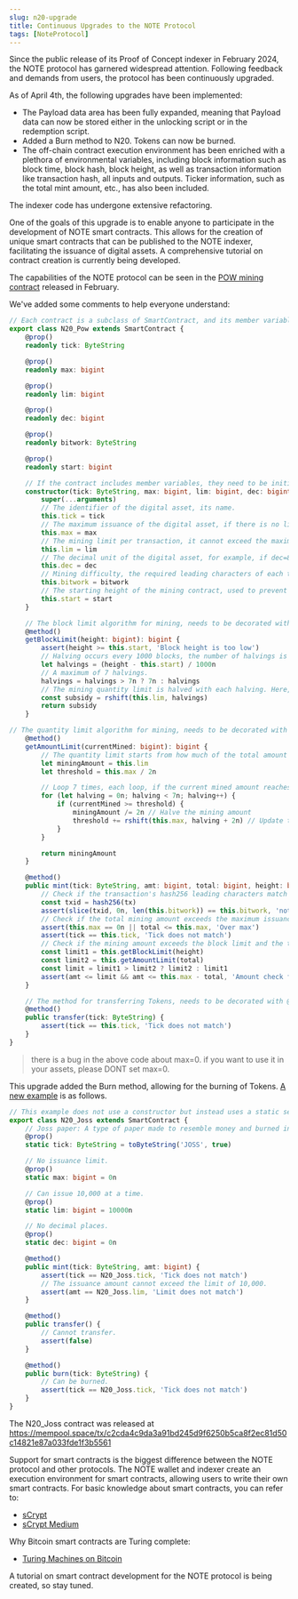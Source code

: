 ```yaml
---
slug: n20-upgrade
title: Continuous Upgrades to the NOTE Protocol
tags: [NoteProtocol]
---
```


Since the public release of its Proof of Concept indexer in February 2024, the NOTE protocol has garnered widespread attention. Following feedback and demands from users, the protocol has been continuously upgraded.

As of April 4th, the following upgrades have been implemented:

- The Payload data area has been fully expanded, meaning that Payload data can now be stored either in the unlocking script or in the redemption script.
- Added a Burn method to N20. Tokens can now be burned.
- The off-chain contract execution environment has been enriched with a plethora of environmental variables, including block information such as block time, block hash, block height, as well as transaction information like transaction hash, all inputs and outputs. Ticker information, such as the total mint amount, etc., has also been included.

The indexer code has undergone extensive refactoring.

One of the goals of this upgrade is to enable anyone to participate in the development of NOTE smart contracts. This allows for the creation of unique smart contracts that can be published to the NOTE indexer, facilitating the issuance of digital assets. A comprehensive tutorial on contract creation is currently being developed.

The capabilities of the NOTE protocol can be seen in the [POW mining contract](https://github.com/NoteProtocol/scryptdemo/blob/main/src/contracts/n20-pow.ts) released in February.

We've added some comments to help everyone understand:


```typescript
// Each contract is a subclass of SmartContract, and its member variables are read-only and need to be decorated with @prop().
export class N20_Pow extends SmartContract {
    @prop()
    readonly tick: ByteString

    @prop()
    readonly max: bigint

    @prop()
    readonly lim: bigint

    @prop()
    readonly dec: bigint

    @prop()
    readonly bitwork: ByteString

    @prop()
    readonly start: bigint

    // If the contract includes member variables, they need to be initialized using a constructor.
    constructor(tick: ByteString, max: bigint, lim: bigint, dec: bigint, bitwork: ByteString, start: bigint) {
        super(...arguments)
        // The identifier of the digital asset, its name.
        this.tick = tick
        // The maximum issuance of the digital asset, if there is no limit, it can be specified as 0.
        this.max = max
        // The mining limit per transaction, it cannot exceed the maximum value.
        this.lim = lim
        // The decimal unit of the digital asset, for example, if dec=8, then 1 token should be followed by 8 zeros, all quantity values amt, including max and lim, are affected by this. 100000000 represents 1.00000000.
        this.dec = dec
        // Mining difficulty, the required leading characters of each transaction's hash256.
        this.bitwork = bitwork 
        // The starting height of the mining contract, used to prevent pre-mining.
        this.start = start
    }

    // The block limit algorithm for mining, needs to be decorated with @method().
    @method()
    getBlockLimit(height: bigint): bigint {
        assert(height >= this.start, 'Block height is too low')
        // Halving occurs every 1000 blocks, the number of halvings is determined by the block height minus the starting height.
        let halvings = (height - this.start) / 1000n
        // A maximum of 7 halvings.
        halvings = halvings > 7n ? 7n : halvings
        // The mining quantity limit is halved with each halving. Here, the binary rshift operator is used to perform the division by 2 operation.
        const subsidy = rshift(this.lim, halvings)
        return subsidy
    }

// The quantity limit algorithm for mining, needs to be decorated with @method().
    @method()
    getAmountLimit(currentMined: bigint): bigint {
        // The quantity limit starts from how much of the total amount has already been mined.
        let miningAmount = this.lim
        let threshold = this.max / 2n

        // Loop 7 times, each loop, if the current mined amount reaches the threshold, then the mining amount is halved, and the threshold is updated.
        for (let halving = 0n; halving < 7n; halving++) {
            if (currentMined >= threshold) {
                miningAmount /= 2n // Halve the mining amount
                threshold += rshift(this.max, halving + 2n) // Update the next threshold
            }
        }

        return miningAmount
    }

    @method()
    public mint(tick: ByteString, amt: bigint, total: bigint, height: bigint, tx: ByteString) {
        // Check if the transaction's hash256 leading characters match the mining contract's difficulty requirement.
        const txid = hash256(tx)
        assert(slice(txid, 0n, len(this.bitwork)) == this.bitwork, 'not match target')
        // Check if the total mining amount exceeds the maximum issuance.
        assert(this.max == 0n || total <= this.max, 'Over max')
        assert(tick == this.tick, 'Tick does not match')
        // Check if the mining amount exceeds the block limit and the total halving limit.
        const limit1 = this.getBlockLimit(height)
        const limit2 = this.getAmountLimit(total)
        const limit = limit1 > limit2 ? limit2 : limit1
        assert(amt <= limit && amt <= this.max - total, 'Amount check failed')
    }

    // The method for transferring Tokens, needs to be decorated with @method().
    @method()
    public transfer(tick: ByteString) {
        assert(tick == this.tick, 'Tick does not match')
    }
}

```

> there is a bug in the above code about max=0. if you want to use it in your assets, please DONT set max=0.

This upgrade added the Burn method, allowing for the burning of Tokens. [A new example](https://github.com/NoteProtocol/scryptdemo/blob/main/src/contracts/n20-joss.ts) is as follows.

```typescript
// This example does not use a constructor but instead uses a static setting of parameters, because the values are entirely within the contract and cannot be reused for other digital assets.
export class N20_Joss extends SmartContract {
    // Joss paper: A type of paper made to resemble money and burned in front of deities.
    @prop()
    static tick: ByteString = toByteString('JOSS', true)

    // No issuance limit.
    @prop()
    static max: bigint = 0n

    // Can issue 10,000 at a time.
    @prop()
    static lim: bigint = 10000n

    // No decimal places.
    @prop()
    static dec: bigint = 0n

    @method()
    public mint(tick: ByteString, amt: bigint) {
        assert(tick == N20_Joss.tick, 'Tick does not match')
        // The issuance amount cannot exceed the limit of 10,000.
        assert(amt == N20_Joss.lim, 'Limit does not match')
    }

    @method()
    public transfer() {
        // Cannot transfer.
        assert(false)
    }

    @method()
    public burn(tick: ByteString) {
        // Can be burned.
        assert(tick == N20_Joss.tick, 'Tick does not match')
    }
}

```

The N20_Joss contract was released at
https://mempool.space/tx/c2cda4c9da3a91bd245d9f6250b5ca8f2ec81d50c14821e87a033fde1f3b5561

Support for smart contracts is the biggest difference between the NOTE protocol and other protocols. The NOTE wallet and indexer create an execution environment for smart contracts, allowing users to write their own smart contracts. For basic knowledge about smart contracts, you can refer to:

- [sCrypt](https://scrypt.io/)
- [sCrypt Medium](https://xiaohuiliu.medium.com/)

Why Bitcoin smart contracts are Turing complete:

- [Turing Machines on Bitcoin](https://medium.com/coinmonks/turing-machine-on-bitcoin-7f0ebe0d52b1)

A tutorial on smart contract development for the NOTE protocol is being created, so stay tuned.
